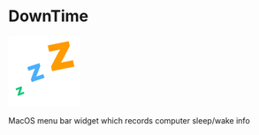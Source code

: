 # DownTime

![DownTime logo](https://raw.githubusercontent.com/JonahU/DownTime/master/MenuWidget/MenuWidget/Assets.xcassets/AppIcon.appiconset/AppIcon.png)

MacOS menu bar widget which records computer sleep/wake info
